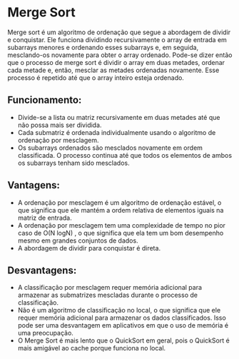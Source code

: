 # Merge Sort
Merge sort é um algoritmo de ordenação que segue a abordagem de dividir e conquistar. Ele funciona dividindo recursivamente o array de entrada em subarrays menores e ordenando esses subarrays e, em seguida, mesclando-os novamente para obter o array ordenado.
Pode-se dizer então que o processo de merge sort é dividir o array em duas metades, ordenar cada metade e, então, mesclar as metades ordenadas novamente. Esse processo é repetido até que o array inteiro esteja ordenado.

## Funcionamento:
- Divide-se a lista ou matriz recursivamente em duas metades até que não possa mais ser dividida.
- Cada submatriz é ordenada individualmente usando o algoritmo de ordenação por mesclagem.
- Os subarrays ordenados são mesclados novamente em ordem classificada. O processo continua até que todos os elementos de ambos os subarrays tenham sido mesclados.

## Vantagens:
- A ordenação por mesclagem é um algoritmo de ordenação estável, o que significa que ele mantém a ordem relativa de elementos iguais na matriz de entrada.
- A ordenação por mesclagem tem uma complexidade de tempo no pior caso de O(N logN) , o que significa que ela tem um bom desempenho mesmo em grandes conjuntos de dados.
- A abordagem de dividir para conquistar é direta.
## Desvantagens:
- A classificação por mesclagem requer memória adicional para armazenar as submatrizes mescladas durante o processo de classificação.
- Não é um algoritmo de classificação no local, o que significa que ele requer memória adicional para armazenar os dados classificados. Isso pode ser uma desvantagem em aplicativos em que o uso de memória é uma preocupação.
- O Merge Sort é mais lento que o QuickSort em geral, pois o QuickSort é mais amigável ao cache porque funciona no local.
